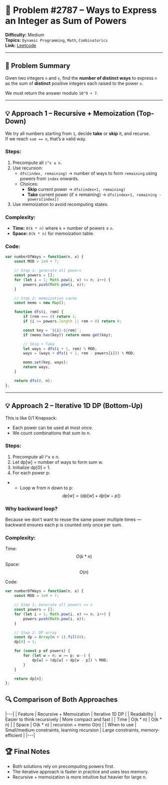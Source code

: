 # 🧩 Problem #2787 – Ways to Express an Integer as Sum of Powers

**Difficulty:** Medium  
**Topics:** `Dynamic Programming`, `Math`, `Combinatorics`  
**Link:** [Leetcode](https://leetcode.com/problems/ways-to-express-an-integer-as-sum-of-powers/description/)

---

## 📜 Problem Summary
Given two integers `n` and `x`, find the **number of distinct ways** to express `n` as the sum of **distinct** positive integers each raised to the power `x`.

We must return the answer modulo `10^9 + 7`.

---

## 💡 Approach 1 – **Recursive + Memoization (Top-Down)**

We try all numbers starting from `1`, decide **take** or **skip** it, and recurse.  
If we reach `sum == n`, that’s a valid way.

### Steps:
1. Precompute all `i^x ≤ n`.
2. Use recursion:
   - `dfs(index, remaining)` → number of ways to form `remaining` using powers from `index` onwards.
   - Choices:
     - **Skip** current power → `dfs(index+1, remaining)`
     - **Take** current power (if ≤ remaining) → `dfs(index+1, remaining - powers[index])`
3. Use memoization to avoid recomputing states.

### Complexity:
- **Time:** `O(k * n)` where `k` = number of powers ≤ `n`.
- **Space:** `O(k * n)` for memoization table.

### Code:
```javascript
var numberOfWays = function(n, x) {
    const MOD = 1e9 + 7;

    // Step 1: generate all powers
    const powers = [];
    for (let i = 1; Math.pow(i, x) <= n; i++) {
        powers.push(Math.pow(i, x));
    }

    // Step 2: memoization cache
    const memo = new Map();

    function dfs(i, rem) {
        if (rem === 0) return 1;
        if (i >= powers.length || rem < 0) return 0;

        const key = `${i}-${rem}`;
        if (memo.has(key)) return memo.get(key);

        // Skip + Take
        let ways = dfs(i + 1, rem) % MOD;
        ways = (ways + dfs(i + 1, rem - powers[i])) % MOD;

        memo.set(key, ways);
        return ways;
    }

    return dfs(0, n);
};
```

---

## 💡 Approach 2 – Iterative 1D DP (Bottom-Up)

This is like 0/1 Knapsack:
- Each power can be used at most once.
- We count combinations that sum to n.

### Steps:
1. Precompute all i^x ≤ n.
2. Let dp[w] = number of ways to form sum w.
3. Initialize dp[0] = 1.
4. For each power p:
- - Loop w from n down to p: $$dp[w] = (dp[w] + dp[w - p]) % MOD$$

### Why backward loop?
Because we don’t want to reuse the same power multiple times — backward ensures each p is counted only once per sum.

### Complexity:
Time: $$O(k * n)$$
Space: $$O(n)$$

Code:
```javascript []
var numberOfWays = function(n, x) {
    const MOD = 1e9 + 7;

    // Step 1: Generate all powers <= n
    const powers = [];
    for (let i = 1; Math.pow(i, x) <= n; i++) {
        powers.push(Math.pow(i, x));
    }

    // Step 2: DP array
    const dp = Array(n + 1).fill(0);
    dp[0] = 1;

    for (const p of powers) {
        for (let w = n; w >= p; w--) {
            dp[w] = (dp[w] + dp[w - p]) % MOD;
        }
    }

    return dp[n];
};
```

## 🔍 Comparison of Both Approaches

|---|
| Feature |	Recursive + Memoization |	Iterative 1D DP |
| Readability |	Easier to think recursively |	More compact and fast |
| Time |	O(k * n) |	O(k * n) |
| Space |	O(k * n) | recursion + memo	O(n) |
| When to use |	Small/medium constraints, learning recursion |	Large constraints, memory-efficient |
|---|

## 🏆 Final Notes

- Both solutions rely on precomputing powers first.
- The iterative approach is faster in practice and uses less memory.
- Recursive + memoization is more intuitive but heavier for large n.
